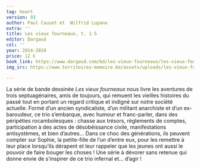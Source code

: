 ```yaml
---
tag: heart
version: 93
author: Paul Cauuet et  Wilfrid Lupano
extra: ''
title: Les vieux fourneaux, t. 1-5
editor: Dargaud
col: ''
year: 2014-2018
price: 12 €
book_link: https://www.dargaud.com/bd/les-vieux-fourneaux/les-vieux-fourneaux
img_src: https://www.territoires-memoire.be/assets/uploads/les-vieux-fourneaux-tome-1-ceux-qui-restent.jpg

---
```

La série de bande dessinée _Les vieux fourneaux_ nous livre les aventures de trois septuagénaires, amis de toujours, qui remuent les vieilles histoires du passé tout en portant un regard critique et indigné sur notre société actuelle. Formé d’un ancien syndicaliste, d’un militant anarchiste et d’un ex-baroudeur, ce trio s’embarque, avec humour et franc-parler, dans des péripéties rocambolesques : chasse aux trésors, règlements de comptes, participation à des actes de désobéissance civile, manifestations antisystèmes, et bien d’autres… Dans ce choc des générations, ils peuvent compter sur Sophie, la petite-fille de l’un d’entre eux, pour les remettre à leur place lorsqu’ils dérapent et leur rappeler que les jeunes ont aussi le pouvoir de faire bouger les choses ! Une série à dévorer sans retenue qui donne envie de s’inspirer de ce trio infernal et… d’agir !